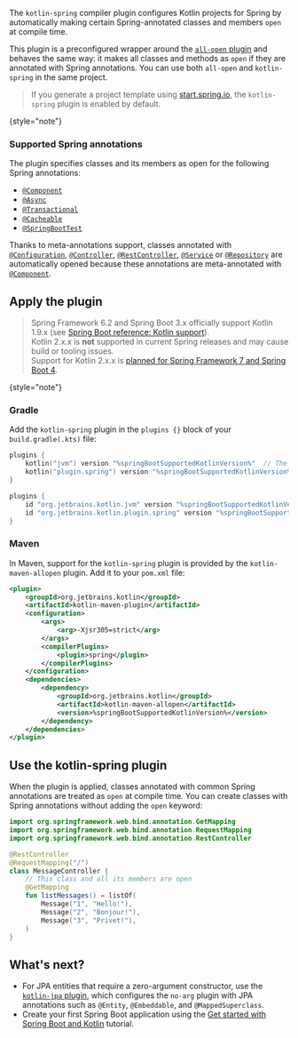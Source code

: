 [//]: # (title: Kotlin-spring compiler plugin)

The `kotlin-spring` compiler plugin configures Kotlin projects for Spring
by automatically making certain Spring-annotated classes and members `open` at compile time.

This plugin is a preconfigured wrapper around the [`all-open` plugin](all-open-plugin.md) and behaves the same way: 
it makes all classes and methods as `open` if they are annotated with Spring annotations.
You can use both `all-open` and `kotlin-spring` in the same project.

> If you generate a project template using [start.spring.io](https://start.spring.io/#!language=kotlin),
> the `kotlin-spring` plugin is enabled by default.
>
{style="note"}

### Supported Spring annotations

The plugin specifies classes and its members as open for the following Spring annotations:
* [`@Component`](https://docs.spring.io/spring-framework/docs/current/javadoc-api/org/springframework/stereotype/Component.html)
* [`@Async`](https://docs.spring.io/spring/docs/current/javadoc-api/org/springframework/scheduling/annotation/Async.html)
* [`@Transactional`](https://docs.spring.io/spring-framework/docs/current/javadoc-api/org/springframework/transaction/annotation/Transactional.html)
* [`@Cacheable`](https://docs.spring.io/spring-framework/docs/current/javadoc-api/org/springframework/cache/annotation/Cacheable.html)
* [`@SpringBootTest`](https://docs.spring.io/spring-boot/docs/current/api/org/springframework/boot/test/context/SpringBootTest.html)

Thanks to meta-annotations support, classes annotated with [`@Configuration`](https://docs.spring.io/spring/docs/current/javadoc-api/org/springframework/context/annotation/Configuration.html),
[`@Controller`](https://docs.spring.io/spring-framework/docs/current/javadoc-api/org/springframework/stereotype/Controller.html),
[`@RestController`](https://docs.spring.io/spring/docs/current/javadoc-api/org/springframework/web/bind/annotation/RestController.html),
[`@Service`](https://docs.spring.io/spring/docs/current/javadoc-api/org/springframework/stereotype/Service.html)
or [`@Repository`](https://docs.spring.io/spring-framework/docs/current/javadoc-api/org/springframework/stereotype/Repository.html)
are automatically opened because these annotations are meta-annotated with
[`@Component`](https://docs.spring.io/spring-framework/docs/current/javadoc-api/org/springframework/stereotype/Component.html).

## Apply the plugin

> Spring Framework 6.2 and Spring Boot 3.x officially support Kotlin 1.9.x
> (see [Spring Boot reference: Kotlin support](https://docs.spring.io/spring-boot/reference/features/kotlin.html)).  
> Kotlin 2.x.x is **not** supported in current Spring releases and may cause build or tooling issues.  
> Support for Kotlin 2.x.x is [planned for Spring Framework 7 and Spring Boot 4](https://spring.io/blog/2024/10/01/from-spring-framework-6-2-to-7-0).
>
{style="note"}

### Gradle 

Add the `kotlin-spring` plugin in the `plugins {}` block of your `build.gradle(.kts)` file:

<tabs group="build-script">
<tab title="Kotlin" group-key="kotlin">

```kotlin
plugins {
    kotlin("jvm") version "%springBootSupportedKotlinVersion%"  // The version of Kotlin to use
    kotlin("plugin.spring") version "%springBootSupportedKotlinVersion%" // The Kotlin Spring plugin
}
```

</tab>
<tab title="Groovy" group-key="groovy">

```groovy
plugins {
    id "org.jetbrains.kotlin.jvm" version "%springBootSupportedKotlinVersion%"
    id "org.jetbrains.kotlin.plugin.spring" version "%springBootSupportedKotlinVersion%"
}
```

</tab>
</tabs>

### Maven

In Maven, support for the `kotlin-spring` plugin is provided by the `kotlin-maven-allopen` plugin.
Add it to your `pom.xml` file:

```xml
<plugin>
    <groupId>org.jetbrains.kotlin</groupId>
    <artifactId>kotlin-maven-plugin</artifactId>
    <configuration>
        <args>
            <arg>-Xjsr305=strict</arg>
        </args>
        <compilerPlugins>
            <plugin>spring</plugin>
        </compilerPlugins>
    </configuration>
    <dependencies>
        <dependency>
            <groupId>org.jetbrains.kotlin</groupId>
            <artifactId>kotlin-maven-allopen</artifactId>
            <version>%springBootSupportedKotlinVersion%</version>
        </dependency>
    </dependencies>
</plugin>
```

## Use the kotlin-spring plugin

When the plugin is applied, classes annotated with common Spring annotations are treated as `open` at compile time.
You can create classes with Spring annotations without adding the `open` keyword:

```kotlin
import org.springframework.web.bind.annotation.GetMapping
import org.springframework.web.bind.annotation.RequestMapping
import org.springframework.web.bind.annotation.RestController

@RestController
@RequestMapping("/")
class MessageController {
    // This class and all its members are open 
    @GetMapping
    fun listMessages() = listOf(
        Message("1", "Hello!"),
        Message("2", "Bonjour!"),
        Message("3", "Privet!"),
    )
}
```

## What's next?

* For JPA entities that require a zero-argument constructor, use the [`kotlin-jpa` plugin](kotlin-jpa-plugin.md),
  which configures the `no-arg` plugin with JPA annotations such as `@Entity`, `@Embeddable`, and `@MappedSuperclass`.
* Create your first Spring Boot application using the [Get started with Spring Boot and Kotlin](jvm-get-started-spring-boot.md) tutorial.